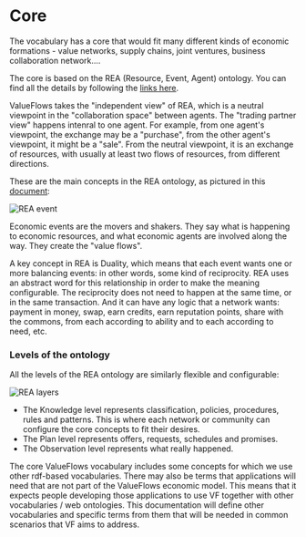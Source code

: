 # Core

The vocabulary has a core that would fit many different kinds of economic formations  - value networks, supply chains, joint ventures, business collaboration network....

The core is based on the REA (Resource, Event, Agent) ontology. You can find all the details by following the [links here](https://valueflows.gitbooks.io/valueflows/content/appendix/rea.html).  

ValueFlows takes the "independent view" of REA, which is a neutral viewpoint in the "collaboration space" between agents. The "trading partner view" happens intenral to one agent.  For example, from one agent's viewpoint, the exchange may be a "purchase", from the other agent's viewpoint, it might be a "sale". From the neutral viewpoint, it is an exchange of resources, with usually at least two flows of resources, from different directions. 

These are the main concepts in the REA ontology, as pictured in this [document](http://www.msu.edu/user/mccarth4/Alabama.doc):

![REA event](https://raw.github.com/valnet/valuenetwork/master/valuenetwork/site_media/media/photos/REA_event.png)

Economic events are the movers and shakers.  They say what is happening to economic resources, and what economic agents are involved along the way.  They create the "value flows".

A key concept in REA is Duality, which means that each event wants one or more balancing events: in other words, some kind of reciprocity.  REA uses an abstract word for this relationship in order to make the meaning configurable. The reciprocity does not need to happen at the same time, or in the same transaction.  And it can have any logic that a network wants: payment in money, swap, earn credits, earn reputation points, share with the commons, from each according to ability and to each according to need, etc.

### Levels of the ontology

All the levels of the REA ontology are similarly flexible and configurable:

![REA layers](https://rawgit.com/valueflows/valueflows/master/release-doc-in-process/layers.png)

* The Knowledge level represents classification, policies, procedures, rules and patterns. This is where each network or community can configure the core concepts to fit their desires.
* The Plan level represents offers, requests, schedules and promises.
* The Observation level represents what really happened.

The core ValueFlows vocabulary includes some concepts for which we use other rdf-based vocabularies. There may also be terms that applications will need that are not part of the ValueFlows economic model. This means that it expects people developing those applications to use VF together with other vocabularies / web ontologies. This documentation will define other vocabularies and specific terms from them that will be needed in common scenarios that VF aims to address.
